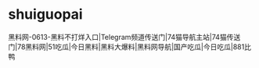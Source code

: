 # shuiguopai
黑料网-0613-黑料不打烊入口|Telegram频道传送门|74猫导航主站|74猫传送门|78黑料网|51吃瓜|今日黑料|黑料大爆料|黑料网导航|国产吃瓜|今日吃瓜|881比鸭
